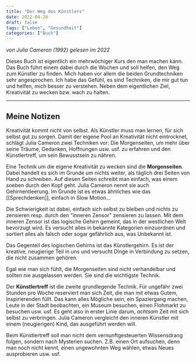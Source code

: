 ```yaml
---
title: "Der Weg des Künstlers"
date: 2022-04-20
draft: false
tags: ["Leben", "Gesundheit"]
categories: ["Buch"]
---
```


*von Julia Cameron (1992)
gelesen im 2022*

Dieses Buch ist eigentlich ein mehrwöchiger Kurs den man machen kann. Das Buch führt einem dabei durch die Wochen und soll helfen, den Weg zum Künstler zu finden. Mich haben vor allem die beiden Grundtechniken sehr angesprochen. Ich habe das Gefühl, es sind Techniken, die mir gut tun und helfen, mich besser zu verstehen. Neben dem eigentlichen Ziel, Kreativität zu wecken bzw. wach zu halten.

---
## Meine Notizen

Kreativität kommt nicht von selbst. Als Künstler muss man lernen, für sich selbst gut zu sorgen. Damit der eigene Pool an Kreativität nicht eintrocknet, schlägt Julia Cameron zwei Techniken vor: Die Morgenseiten, um mehr über seine Träume, Gedanken, Hoffnungen usw. usf. zu erfahren und den Künstlertreff, um sein Bewusstsein zu nähren.

Eine Technik um die eigene Kreativität zu wecken sind die **Morgenseiten**. Dabei handelt es sich im Grunde um nichts weiter, als täglich drei Seiten von Hand zu schreiben. Auf diesen Seiten schreibt man einfach, was einem soeben durch den Kopf geht. Julia Cameron nennt sie auch Gehirnentleerung. Im Grunde ist es etwas ähnliches wie das [[Sprechdenken]], einfach in Slow Motion...

Die Schwierigkeit ist dabei, einfach sich selbst zu bleiben und nichts zu zensieren resp. durch den "inneren Zensor" zensieren zu lassen. Mit dem inneren Zensor ist das logische Gehirn gemeint, das in der westlichen Welt bevorzugt wird. Es versucht alles in bekannte Kategorien einzuordnen und sortiert alles als falsch oder sogar gefährlich aus, was Unbekannt ist. 

Das Gegenteil des logischen Gehirns ist das Künstlergehirn. Es ist der kreative, neugierige Teil in uns und versucht Dinge in Verbindung zu setzen, die nicht zusammen gehören. 

Egal wie man sich fühlt, die Morgenseiten sind nicht verhandelbar und sollten nie ausgelassen werden. Sie sind die wichtigste Technik.

Der **Künstlertreff** ist die zweite grundlegende Technik. Für ungefähr zwei Stunden pro Woche reserviert man sich Zeit, die man mit etwas Gutem, Inspirierenden füllt. Das kann alles Mögliche sein, ein Spaziergang machen, Leute in der Stadt beobachten, ein Museum besuchen, einen Flohmarkt zu besuchen usw. usf. Es geht also in erster Linie darum, *achtsam* Zeit mit sich selbst zu verbringen. Julia Cameron vergleicht den inneren Künstler mit einem (neugierigen) Kind, das ausgeführt werden will.

Beim Künstlertreff soll man nicht dem vernunftgesteuerten Wissensdrang folgen, sondern nach Mysterien suchen. Z.B. einen Ort aufsuchen, denn man noch nicht kennt, einen ungewohnten Weg wählen, etwas Neues ausprobieren usw. usf.
